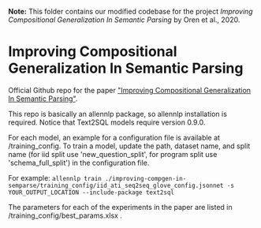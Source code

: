 **Note:** This folder contains our modified codebase for the project 
*Improving Compositional Generalization In Semantic Parsing* by Oren et al., 2020.

# Improving Compositional Generalization In Semantic Parsing
Official Github repo for the paper ["Improving Compositional Generalization In Semantic Parsing"](https://arxiv.org/abs/0000.0000).

This repo is basically an allennlp package, so allennlp installation is required. Notice that Text2SQL models require version 0.9.0. 

For each model, an example for a configuration file is available at /training_config. To train a model, update the path, dataset name, and split name (for iid split use 'new_question_split', for program split use 'schema_full_split') in the configuration file.

For example:
`allennlp train ./improving-compgen-in-semparse/training_config/iid_ati_seq2seq_glove_config.jsonnet -s YOUR_OUTPUT_LOCATION --include-package text2sql`

The parameters for each of the experiments in the paper are listed in /training_config/best_params.xlsx .